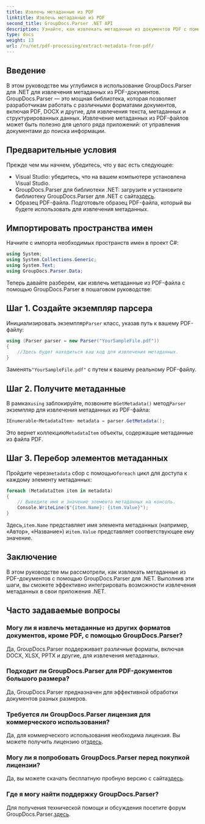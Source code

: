 ```yaml
---
title: Извлечь метаданные из PDF
linktitle: Извлечь метаданные из PDF
second_title: GroupDocs.Parser .NET API
description: Узнайте, как извлекать метаданные из документов PDF с помощью GroupDocs.Parser для .NET. Это подробное руководство содержит пошаговые инструкции и предварительные требования.
type: docs
weight: 13
url: /ru/net/pdf-processing/extract-metadata-from-pdf/
---
```

## Введение
В этом руководстве мы углубимся в использование GroupDocs.Parser для .NET для извлечения метаданных из PDF-документов. GroupDocs.Parser — это мощная библиотека, которая позволяет разработчикам работать с различными форматами документов, включая PDF, DOCX и другие, для извлечения текста, метаданных и структурированных данных. Извлечение метаданных из PDF-файлов может быть полезно для целого ряда приложений: от управления документами до поиска информации.
## Предварительные условия
Прежде чем мы начнем, убедитесь, что у вас есть следующее:
- Visual Studio: убедитесь, что на вашем компьютере установлена Visual Studio.
-  GroupDocs.Parser для библиотеки .NET: загрузите и установите библиотеку GroupDocs.Parser для .NET с сайта[здесь](https://releases.groupdocs.com/parser/net/).
- Образец PDF-файла. Подготовьте образец PDF-файла, который вы будете использовать для извлечения метаданных.

## Импортировать пространства имен
Начните с импорта необходимых пространств имен в проект C#:
```csharp
using System;
using System.Collections.Generic;
using System.Text;
using GroupDocs.Parser.Data;
```

Теперь давайте разберем, как извлечь метаданные из PDF-файла с помощью GroupDocs.Parser в пошаговом руководстве:
## Шаг 1. Создайте экземпляр парсера
 Инициализировать экземпляр`Parser` класс, указав путь к вашему PDF-файлу:
```csharp
using (Parser parser = new Parser("YourSampleFile.pdf"))
{
    //Здесь будет находиться ваш код для извлечения метаданных.
}
```
 Заменять`"YourSampleFile.pdf"` с путем к вашему реальному PDF-файлу.
## Шаг 2. Получите метаданные
 В рамках`using` заблокируйте, позвоните в`GetMetadata()` метод`Parser` экземпляр для извлечения метаданных из PDF-файла:
```csharp
IEnumerable<MetadataItem> metadata = parser.GetMetadata();
```
 Это вернет коллекцию`MetadataItem` объекты, содержащие метаданные из файла PDF.
## Шаг 3. Перебор элементов метаданных
 Пройдите через`metadata` сбор с помощью`foreach` цикл для доступа к каждому элементу метаданных:
```csharp
foreach (MetadataItem item in metadata)
{
    // Выведите имя и значение элемента метаданных на консоль.
    Console.WriteLine($"{item.Name}: {item.Value}");
}
```
 Здесь,`item.Name` представляет имя элемента метаданных (например, «Автор», «Название») и`item.Value` представляет соответствующее ему значение.

## Заключение
В этом руководстве мы рассмотрели, как извлекать метаданные из PDF-документов с помощью GroupDocs.Parser для .NET. Выполнив эти шаги, вы сможете эффективно интегрировать возможности извлечения метаданных в свои приложения .NET.

## Часто задаваемые вопросы
### Могу ли я извлечь метаданные из других форматов документов, кроме PDF, с помощью GroupDocs.Parser?
Да, GroupDocs.Parser поддерживает различные форматы, включая DOCX, XLSX, PPTX и другие, для извлечения метаданных.
### Подходит ли GroupDocs.Parser для PDF-документов большого размера?
Да, GroupDocs.Parser предназначен для эффективной обработки документов разных размеров.
### Требуется ли GroupDocs.Parser лицензия для коммерческого использования?
 Да, для коммерческого использования необходима лицензия. Вы можете получить лицензию от[здесь](https://purchase.groupdocs.com/buy).
### Могу ли я попробовать GroupDocs.Parser перед покупкой лицензии?
 Да, вы можете скачать бесплатную пробную версию с сайта[здесь](https://releases.groupdocs.com/).
### Где я могу найти поддержку GroupDocs.Parser?
 Для получения технической помощи и обсуждения посетите форум GroupDocs.Parser.[здесь](https://forum.groupdocs.com/c/parser/17).